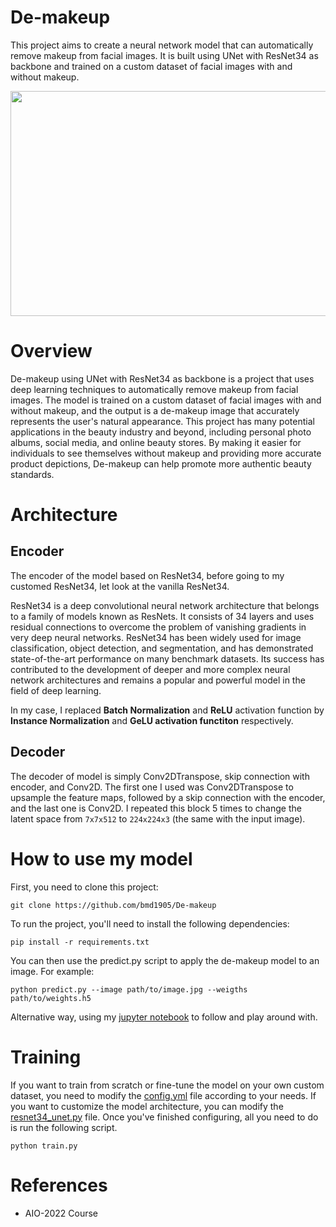 # De-makeup
This project aims to create a neural network model that can automatically remove makeup from facial images. It is built using UNet with ResNet34 as backbone and trained on a custom dataset of facial images with and without makeup.

<p align="center">
  <img src="https://user-images.githubusercontent.com/90423581/220602743-d6554b74-7f73-4afd-aa98-9a1094671107.png" data-canonical-src="https://gyazo.com/eb5c5741b6a9a16c692170a41a49c858.png" width="750" height="360" />
</p>


# Overview
De-makeup using UNet with ResNet34 as backbone is a project that uses deep learning techniques to automatically remove makeup from facial images. The model is trained on a custom dataset of facial images with and without makeup, and the output is a de-makeup image that accurately represents the user's natural appearance. This project has many potential applications in the beauty industry and beyond, including personal photo albums, social media, and online beauty stores. By making it easier for individuals to see themselves without makeup and providing more accurate product depictions, De-makeup can help promote more authentic beauty standards.

# Architecture
## Encoder
The encoder of the model based on ResNet34, before going to my customed ResNet34, let look at the vanilla ResNet34.

ResNet34 is a deep convolutional neural network architecture that belongs to a family of models known as ResNets. It consists of 34 layers and uses residual connections to overcome the problem of vanishing gradients in very deep neural networks. ResNet34 has been widely used for image classification, object detection, and segmentation, and has demonstrated state-of-the-art performance on many benchmark datasets. Its success has contributed to the development of deeper and more complex neural network architectures and remains a popular and powerful model in the field of deep learning.

In my case, I replaced **Batch Normalization** and **ReLU** activation function by **Instance Normalization** and **GeLU activation functiton** respectively.
## Decoder
The decoder of model is simply Conv2DTranspose, skip connection with encoder, and Conv2D. The first one I used was Conv2DTranspose to upsample the feature maps, followed by a skip connection with the encoder, and the last one is Conv2D. I repeated this block 5 times to change the latent space from ```7x7x512``` to ```224x224x3``` (the same with the input image).

# How to use my model
First, you need to clone this project:
```
git clone https://github.com/bmd1905/De-makeup
```
To run the project, you'll need to install the following dependencies:
```
pip install -r requirements.txt
```

You can then use the predict.py script to apply the de-makeup model to an image. For example:
```
python predict.py --image path/to/image.jpg --weigths path/to/weights.h5
```
Alternative way, using my [jupyter notebook](https://github.com/bmd1905/De-makeup/blob/main/predict.ipynb) to follow and play around with.

# Training
If you want to train from scratch or fine-tune the model on your own custom dataset, you need to modify the [config.yml](https://github.com/bmd1905/De-makeup/blob/main/config.yml) file according to your needs. If you want to customize the model architecture, you can modify the [resnet34_unet.py](https://github.com/bmd1905/De-makeup/blob/main/model/resnet34_unet.py) file. Once you've finished configuring, all you need to do is run the following script.

```
python train.py
```


# References
* AIO-2022 Course
